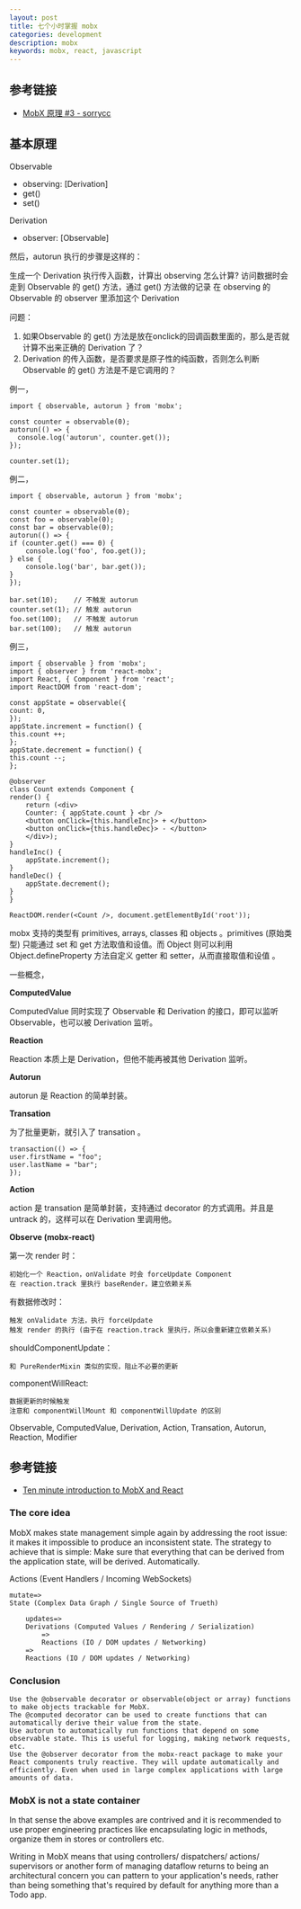 ```yaml
---
layout: post
title: 七个小时掌握 mobx
categories: development
description: mobx
keywords: mobx, react, javascript
---
```



## 参考链接

- [MobX 原理 #3 - sorrycc](https://github.com/sorrycc/blog/issues/3)

## 基本原理

Observable
  - observing: [Derivation]
  - get()
  - set()

Derivation
  - observer: [Observable]

然后，autorun 执行的步骤是这样的：

生成一个 Derivation
执行传入函数，计算出 observing
怎么计算? 访问数据时会走到 Observable 的 get() 方法，通过 get() 方法做的记录
在 observing 的 Observable 的 observer 里添加这个 Derivation

问题：

1. 如果Observable 的 get() 方法是放在onclick的回调函数里面的，那么是否就计算不出来正确的 Derivation 了？
2. Derivation 的传入函数，是否要求是原子性的纯函数，否则怎么判断 Observable 的 get() 方法是不是它调用的？

例一，

	import { observable, autorun } from 'mobx';

	const counter = observable(0);
	autorun(() => {
	  console.log('autorun', counter.get());
	});

	counter.set(1);

例二，

    import { observable, autorun } from 'mobx';

    const counter = observable(0);
    const foo = observable(0);
    const bar = observable(0);
    autorun(() => {
    if (counter.get() === 0) {
        console.log('foo', foo.get());
    } else {
        console.log('bar', bar.get());
    }
    });

    bar.set(10);    // 不触发 autorun
    counter.set(1); // 触发 autorun
    foo.set(100);   // 不触发 autorun
    bar.set(100);   // 触发 autorun

例三，

    import { observable } from 'mobx';
    import { observer } from 'react-mobx';
    import React, { Component } from 'react';
    import ReactDOM from 'react-dom';

    const appState = observable({
    count: 0,
    });
    appState.increment = function() {
    this.count ++;
    };
    appState.decrement = function() {
    this.count --;
    };

    @observer
    class Count extends Component {
    render() {
        return (<div>
        Counter: { appState.count } <br />
        <button onClick={this.handleInc}> + </button>
        <button onClick={this.handleDec}> - </button>
        </div>);
    }
    handleInc() {
        appState.increment();
    }
    handleDec() {
        appState.decrement();
    }
    }

    ReactDOM.render(<Count />, document.getElementById('root'));

mobx 支持的类型有 primitives, arrays, classes 和 objects 。primitives (原始类型) 只能通过 set 和 get 方法取值和设值。而 Object 则可以利用 Object.defineProperty 方法自定义 getter 和 setter，从而直接取值和设值 。

一些概念，

**ComputedValue**

ComputedValue 同时实现了 Observable 和 Derivation 的接口，即可以监听 Observable，也可以被 Derivation 监听。

**Reaction**

Reaction 本质上是 Derivation，但他不能再被其他 Derivation 监听。

**Autorun**

autorun 是 Reaction 的简单封装。

**Transation**

为了批量更新，就引入了 transation 。

    transaction(() => {
    user.firstName = "foo";
    user.lastName = "bar";
    });

**Action**

action 是 transation 是简单封装，支持通过 decorator 的方式调用。并且是 untrack 的，这样可以在 Derivation 里调用他。

**Observe (mobx-react)**

第一次 render 时：

    初始化一个 Reaction，onValidate 时会 forceUpdate Component
    在 reaction.track 里执行 baseRender，建立依赖关系

有数据修改时：

    触发 onValidate 方法，执行 forceUpdate
    触发 render 的执行 (由于在 reaction.track 里执行，所以会重新建立依赖关系)

shouldComponentUpdate：

    和 PureRenderMixin 类似的实现，阻止不必要的更新

componentWillReact:

    数据更新的时候触发
    注意和 componentWillMount 和 componentWillUpdate 的区别


Observable, ComputedValue, Derivation, Action, Transation, Autorun, Reaction, Modifier

## 参考链接

- [Ten minute introduction to MobX and React](https://mobxjs.github.io/mobx/getting-started.html)

### The core idea

MobX makes state management simple again by addressing the root issue: it makes it impossible to produce an inconsistent state. 
The strategy to achieve that is simple: Make sure that everything that can be derived from the application state, will be derived. Automatically.

Actions (Event Handlers / Incoming WebSockets)

    mutate=>
    State (Complex Data Graph / Single Source of Trueth)

        updates=>
        Derivations (Computed Values / Rendering / Serialization)
            =>
            Reactions (IO / DOM updates / Networking)
        =>
        Reactions (IO / DOM updates / Networking)

### Conclusion

    Use the @observable decorator or observable(object or array) functions to make objects trackable for MobX.
    The @computed decorator can be used to create functions that can automatically derive their value from the state.
    Use autorun to automatically run functions that depend on some observable state. This is useful for logging, making network requests, etc.
    Use the @observer decorator from the mobx-react package to make your React components truly reactive. They will update automatically and efficiently. Even when used in large complex applications with large amounts of data.


### MobX is not a state container

In that sense the above examples are contrived and it is recommended to use proper engineering practices like encapsulating logic in methods, organize them in stores or controllers etc. 

Writing in MobX means that using controllers/ dispatchers/ actions/ supervisors or another form of managing dataflow returns to being an architectural concern you can pattern to your application's needs, rather than being something that's required by default for anything more than a Todo app.





